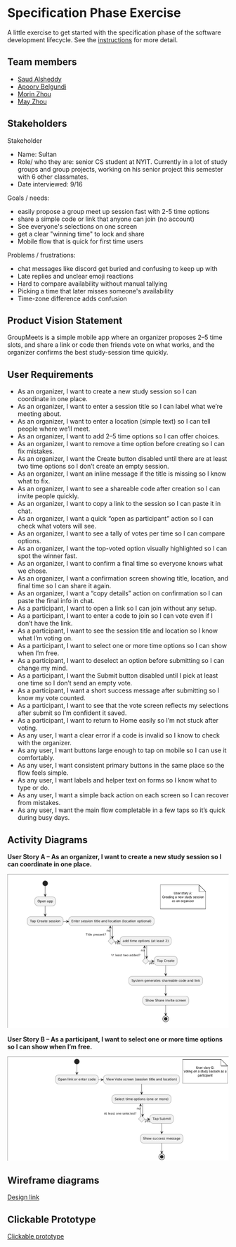 # Specification Phase Exercise

A little exercise to get started with the specification phase of the software development lifecycle. See the [instructions](instructions.md) for more detail.

## Team members

- [Saud Alsheddy](https://github.com/Saud-Al5)
- [Apoorv Belgundi](https://github.com/apoorvib)
- [Morin Zhou](https://github.com/Morinzzz)
- [May Zhou](https://github.com/zz4206)

## Stakeholders

Stakeholder
- Name: Sultan
- Role/ who they are: senior CS student at NYIT. Currently in a lot of study groups and group projects, working on his senior project this semester with 6 other classmates.
- Date interviewed: 9/16

Goals / needs:
- easily propose a group meet up session fast with 2-5 time options
- share a simple code or link that anyone can join (no account)
- See everyone's selections on one screen
- get a clear "winning time" to lock and share
- Mobile flow that is quick for first time users

Problems / frustrations:
- chat messages like discord get buried and confusing to keep up with
- Late replies and unclear emoji reactions
- Hard to compare availability without manual tallying
- Picking a time that later misses someone's availability
- Time-zone difference adds confusion

## Product Vision Statement

GroupMeets is a simple mobile app where an organizer proposes 2–5 time slots, and share a link or code then friends vote on what works, and the organizer confirms the best study-session time quickly.

## User Requirements

- As an organizer, I want to create a new study session so I can coordinate in one place.  
- As an organizer, I want to enter a session title so I can label what we’re meeting about.  
- As an organizer, I want to enter a location (simple text) so I can tell people where we’ll meet.  
- As an organizer, I want to add 2–5 time options so I can offer choices.  
- As an organizer, I want to remove a time option before creating so I can fix mistakes.  
- As an organizer, I want the Create button disabled until there are at least two time options so I don’t create an empty session.  
- As an organizer, I want an inline message if the title is missing so I know what to fix.  
- As an organizer, I want to see a shareable code after creation so I can invite people quickly.  
- As an organizer, I want to copy a link to the session so I can paste it in chat.  
- As an organizer, I want a quick “open as participant” action so I can check what voters will see.  
- As an organizer, I want to see a tally of votes per time so I can compare options.  
- As an organizer, I want the top-voted option visually highlighted so I can spot the winner fast.  
- As an organizer, I want to confirm a final time so everyone knows what we chose.  
- As an organizer, I want a confirmation screen showing title, location, and final time so I can share it again.  
- As an organizer, I want a “copy details” action on confirmation so I can paste the final info in chat.  
- As a participant, I want to open a link so I can join without any setup.  
- As a participant, I want to enter a code to join so I can vote even if I don’t have the link.  
- As a participant, I want to see the session title and location so I know what I’m voting on.  
- As a participant, I want to select one or more time options so I can show when I’m free.  
- As a participant, I want to deselect an option before submitting so I can change my mind.  
- As a participant, I want the Submit button disabled until I pick at least one time so I don’t send an empty vote.  
- As a participant, I want a short success message after submitting so I know my vote counted.  
- As a participant, I want to see that the vote screen reflects my selections after submit so I’m confident it saved.  
- As a participant, I want to return to Home easily so I’m not stuck after voting.  
- As any user, I want a clear error if a code is invalid so I know to check with the organizer.  
- As any user, I want buttons large enough to tap on mobile so I can use it comfortably.  
- As any user, I want consistent primary buttons in the same place so the flow feels simple.  
- As any user, I want labels and helper text on forms so I know what to type or do.  
- As any user, I want a simple back action on each screen so I can recover from mistakes.  
- As any user, I want the main flow completable in a few taps so it’s quick during busy days.  

## Activity Diagrams

**User Story A – As an organizer, I want to create a new study session so I can coordinate in one place.**

![Activity Diagram for User Story A](images/A-Activity-create-session.png)

**User Story B – As a participant, I want to select one or more time options so I can show when I’m free.**

![Activity Diagram – Select Time Options](images/B-Activity-select-times.png)

## Wireframe diagrams

[Design link](https://www.figma.com/design/6eGg7rFhEtJtKZtJTqmHQX/GroupMeets---SWE-project-1---3s1m?node-id=0-1&p=f&t=qjTl31zwteMbSv1H-0)

## Clickable Prototype

[Clickable prototype](https://www.figma.com/proto/6eGg7rFhEtJtKZtJTqmHQX/GroupMeets---SWE-project-1---3s1m?node-id=0-1&t=GWzit9CpjvCZszR3-1)
